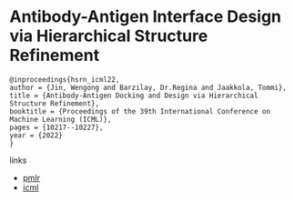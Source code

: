 # Antibody-Antigen Interface Design via Hierarchical Structure Refinement

```
@inproceedings{hsrn_icml22,
author = {Jin, Wengong and Barzilay, Dr.Regina and Jaakkola, Tommi},
title = {Antibody-Antigen Docking and Design via Hierarchical Structure Refinement},
booktitle = {Proceedings of the 39th International Conference on Machine Learning (ICML)},
pages = {10217--10227},
year = {2022}
}
```

links
 - [pmlr](https://proceedings.mlr.press/v162/jin22a.html)
- [icml](https://icml.cc/Conferences/2022/Schedule?showEvent=16626)

